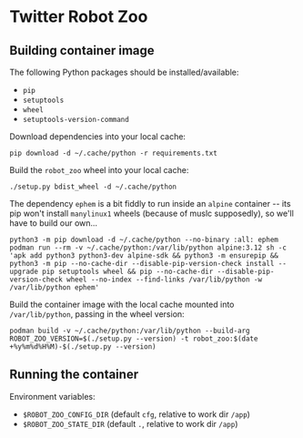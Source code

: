 # Twitter Robot Zoo

## Building container image

The following Python packages should be installed/available:

- `pip`
- `setuptools`
- `wheel`
- `setuptools-version-command`

Download dependencies into your local cache:

    pip download -d ~/.cache/python -r requirements.txt

Build the `robot_zoo` wheel into your local cache:

    ./setup.py bdist_wheel -d ~/.cache/python

The dependency `ephem` is a bit fiddly to run inside an `alpine` container --
its pip won't install `manylinux1` wheels (because of muslc supposedly), so
we'll have to build our own...

    python3 -m pip download -d ~/.cache/python --no-binary :all: ephem
    podman run --rm -v ~/.cache/python:/var/lib/python alpine:3.12 sh -c 'apk add python3 python3-dev alpine-sdk && python3 -m ensurepip && python3 -m pip --no-cache-dir --disable-pip-version-check install --upgrade pip setuptools wheel && pip --no-cache-dir --disable-pip-version-check wheel --no-index --find-links /var/lib/python -w /var/lib/python ephem'

Build the container image with the local cache mounted into `/var/lib/python`,
passing in the wheel version:

    podman build -v ~/.cache/python:/var/lib/python --build-arg ROBOT_ZOO_VERSION=$(./setup.py --version) -t robot_zoo:$(date +%y%m%d%H%M)-$(./setup.py --version)

## Running the container

Environment variables:

- `$ROBOT_ZOO_CONFIG_DIR` (default `cfg`, relative to work dir `/app`)
- `$ROBOT_ZOO_STATE_DIR` (default `.`, relative to work dir `/app`)
